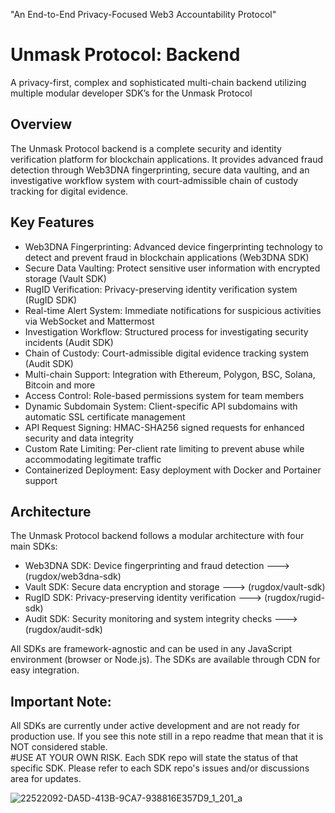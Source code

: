 



"An End-to-End Privacy-Focused Web3 Accountability Protocol"



# Unmask Protocol: Backend

A privacy-first,  complex and sophisticated multi-chain backend utilizing multiple modular developer SDK’s for the Unmask Protocol

## Overview

The Unmask Protocol backend is a complete security and identity verification platform for blockchain applications. It provides advanced fraud detection through Web3DNA fingerprinting, secure data vaulting, and an investigative workflow system with court-admissible chain of custody tracking for digital evidence.


## Key Features

- Web3DNA Fingerprinting: Advanced device fingerprinting technology to detect and prevent fraud in blockchain applications (Web3DNA SDK)
- Secure Data Vaulting: Protect sensitive user information with encrypted storage (Vault SDK)
- RugID Verification: Privacy-preserving identity verification system (RugID SDK)
- Real-time Alert System: Immediate notifications for suspicious activities via WebSocket and Mattermost
- Investigation Workflow: Structured process for investigating security incidents (Audit SDK)
- Chain of Custody: Court-admissible digital evidence tracking system (Audit SDK)
- Multi-chain Support: Integration with Ethereum, Polygon, BSC, Solana, Bitcoin and more
- Access Control: Role-based permissions system for team members
- Dynamic Subdomain System: Client-specific API subdomains with automatic SSL certificate management
- API Request Signing: HMAC-SHA256 signed requests for enhanced security and data integrity
- Custom Rate Limiting: Per-client rate limiting to prevent abuse while accommodating legitimate traffic
- Containerized Deployment: Easy deployment with Docker and Portainer support


## Architecture

The Unmask Protocol backend follows a modular architecture with four main SDKs:

- Web3DNA SDK: Device fingerprinting and fraud detection       --->     (rugdox/web3dna-sdk)
- Vault SDK: Secure data encryption and storage                --->     (rugdox/vault-sdk)
- RugID SDK: Privacy-preserving identity verification          --->     (rugdox/rugid-sdk)
- Audit SDK: Security monitoring and system integrity checks   --->     (rugdox/audit-sdk)

All SDKs are framework-agnostic and can be used in any JavaScript environment (browser or Node.js). The SDKs are available through CDN for easy integration.

## Important Note:  
All SDKs are currently under active development and are not ready for production use.  If you see this note still in a repo readme that mean that it is NOT considered stable.  
#USE AT YOUR OWN RISK.
Each SDK repo will state the status of that specific SDK.  Please refer to each SDK repo's issues and/or discussions area for updates.


![22522092-DA5D-413B-9CA7-938816E357D9_1_201_a](https://github.com/user-attachments/assets/9d6996a6-27b9-4efb-b559-917df8e77cbd)
